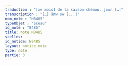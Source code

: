 ```yaml
---
traduction : "[xe mois] de la saison-chémou, jour […]"
transcription : "[…] šmw sw [...]"
nom_note : "N8485"
typeObjet : "Sceau"
id_note : "8485"
title: note N8485
scelles: 
id_notice: N8485
layout: notice_note
type: note
partie: 3
---
```

